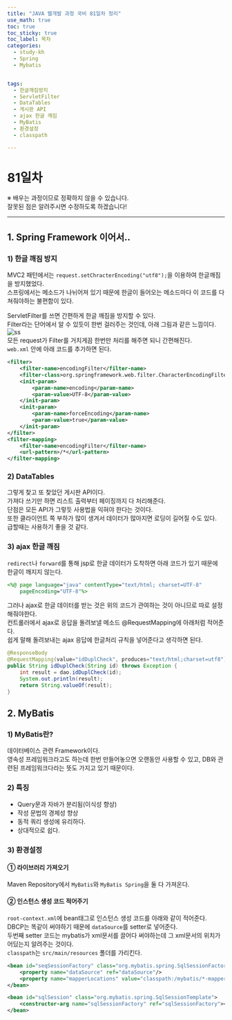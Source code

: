 ```yaml
---
title: "JAVA 웹개발 과정 국비 81일차 정리"
use_math: true 
toc: true
toc_sticky: true
toc_label: 목차
categories:
  - study-kh
  - Spring
  - Mybatis


tags:
  - 한글깨짐방지  
  - ServletFilter
  - DataTables
  - 게시판 API
  - ajax 한글 깨짐
  - MyBatis
  - 환경설정
  - classpath

---
```



# 81일차  
※ 배우는 과정이므로 정확하지 않을 수 있습니다.   
잘못된 점은 알려주시면 수정하도록 하겠습니다!  

- - -



## 1. Spring Framework 이어서..   


### 1) 한글 깨짐 방지  

MVC2 패턴에서는 `request.setChracterEncoding("utf8");`을 이용하여 한글깨짐을 방지했었다.  
스프링에서는 메소드가 나뉘어져 있기 때문에 한글이 들어오는 메소드마다 이 코드를 다 쳐줘야하는 불편함이 있다.  



ServletFilter를 쓰면 간편하게 한글 깨짐을 방지할 수 있다.  
Filter라는 단어에서 알 수 있듯이 한번 걸러주는 것인데,  아래 그림과 같은 느낌이다.  
![ss](https://user-images.githubusercontent.com/86351381/147759340-a9ae349f-1ac9-439b-9fa8-5ca054ef1164.PNG)   
모든 request가 Filter를 거치게끔 한번만 처리를 해주면 되니 간편해진다.  
`web.xml` 안에 아래 코드를 추가하면 된다.  

```xml
<filter>
	<filter-name>encodingFilter</filter-name>
	<filter-class>org.springframework.web.filter.CharacterEncodingFilter</filter-class>
	<init-param>
		<param-name>encoding</param-name>
		<param-value>UTF-8</param-value>
	</init-param>
	<init-param>
		<param-name>forceEncoding</param-name>
		<param-value>true</param-value>
	</init-param>
</filter>
<filter-mapping>
	<filter-name>encodingFilter</filter-name>
	<url-pattern>/*</url-pattern>
</filter-mapping>
```

### 2) DataTables  

그렇게 찾고 또 찾았던 게시판 API이다.  
가져다 쓰기만 하면 리스트 출력부터 페이징까지 다 처리해준다.  
단점은 모든 API가 그렇듯 사용법을 익혀야 한다는 것이다.  
또한 클라이언트 쪽 부하가 많이 생겨서 데이터가 많아지면 로딩이 길어질 수도 있다.  
급할때는 사용하기 좋을 것 같다.  

### 3) ajax 한글 깨짐  

`redirect`나 `forward`를 통해 jsp로 한글 데이터가 도착하면 아래 코드가 있기 때문에 한글이 깨지지 않는다.  

```jsp
<%@ page language="java" contentType="text/html; charset=UTF-8"
    pageEncoding="UTF-8"%>
```

그러나 ajax로 한글 데이터를 받는 것은 위의 코드가 관여하는 것이 아니므로 따로 설정해줘야한다.  
컨트롤러에서 ajax로 응답을 돌려보낼 메소드 @RequestMapping에 아래처럼 적어준다.   
쉽게 말해 돌려보내는 ajax 응답에 한글처리 규칙을 넣어준다고 생각하면 된다.  

```java
@ResponseBody
@RequestMapping(value="idDuplCheck", produces="text/html;charset=utf8")
public String idDuplCheck(String id) throws Exception {
	int result = dao.idDuplCheck(id);
	System.out.println(result);
	return String.valueOf(result);
}
```


## 2. MyBatis  

### 1) MyBatis란?  

데이터베이스 관련 Framework이다.  
영속성 프레임워크라고도 하는데 한번 만들어놓으면 오랜동안 사용할 수 있고, DB와 관련된 프레임워크다라는 뜻도 가지고 있기 때문이다.  

### 2) 특징  

- Query문과 자바가 분리됨(이식성 향상)  
- 작성 문법의 경제성 향상  
- 동적 쿼리 생성에 유리하다.  
- 상대적으로 쉽다.  

### 3) 환경설정  

#### ① 라이브러리 가져오기  

Maven Repository에서 `MyBatis`와 `MyBatis Spring`을 둘 다 가져온다.  

#### ② 인스턴스 생성 코드 적어주기  

`root-context.xml`에 bean태그로 인스턴스 생성 코드를 아래와 같이 적어준다.  
DBCP는 똑같이 써야하기 때문에 `dataSource`를 setter로 넣어준다.  
두번째 setter 코드는 mybatis가 xml문서를 끌어다 써야하는데 그 xml문서의 위치가 어딨는지 알려주는 것이다.  
`classpath`는 `src/main/resources` 폴더를 가리킨다.  

```xml
<bean id="seqSessionFactory" class="org.mybatis.spring.SqlSessionFactoryBean">
	<property name="dataSource" ref="dataSource"/>
	<property name="mapperLocations" value="classpath:/mybatis/*-mapper.xml"/>
</bean>

<bean id="sqlSession" class="org.mybatis.spring.SqlSessionTemplate">
	<constructor-arg name="sqlSessionFactory" ref="sqlSessionFactory"></constructor-arg>
</bean>
```
